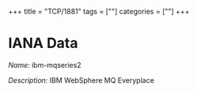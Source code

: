 +++
title = "TCP/1881"
tags = [""]
categories = [""]
+++

# IANA Data

_Name:_ ibm-mqseries2

_Description:_ IBM WebSphere MQ Everyplace

